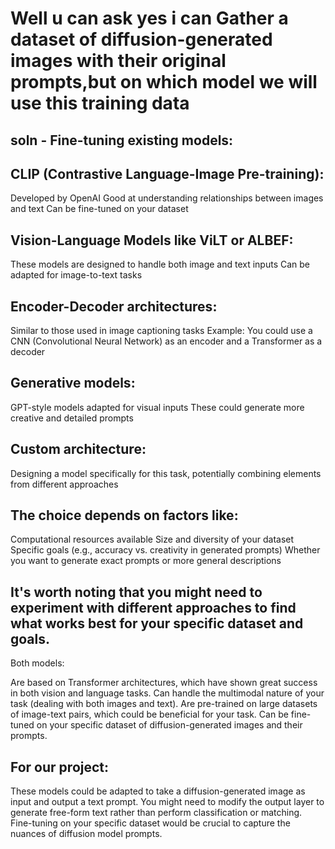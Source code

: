 # Well u can ask yes i can Gather a dataset of diffusion-generated images with their original prompts,but on which model we will use this training data

## soln - Fine-tuning existing models:

## CLIP (Contrastive Language-Image Pre-training):
Developed by OpenAI
Good at understanding relationships between images and text
Can be fine-tuned on your dataset


## Vision-Language Models like ViLT or ALBEF:

These models are designed to handle both image and text inputs
Can be adapted for image-to-text tasks


## Encoder-Decoder architectures:

Similar to those used in image captioning tasks
Example: You could use a CNN (Convolutional Neural Network) as an encoder and a Transformer as a decoder


## Generative models:

GPT-style models adapted for visual inputs
These could generate more creative and detailed prompts


## Custom architecture:

Designing a model specifically for this task, potentially combining elements from different approaches

## The choice depends on factors like:

Computational resources available
Size and diversity of your dataset
Specific goals (e.g., accuracy vs. creativity in generated prompts)
Whether you want to generate exact prompts or more general descriptions

## It's worth noting that you might need to experiment with different approaches to find what works best for your specific dataset and goals.
Both models:

Are based on Transformer architectures, which have shown great success in both vision and language tasks.
Can handle the multimodal nature of your task (dealing with both images and text).
Are pre-trained on large datasets of image-text pairs, which could be beneficial for your task.
Can be fine-tuned on your specific dataset of diffusion-generated images and their prompts.

## For our project:

These models could be adapted to take a diffusion-generated image as input and output a text prompt.
You might need to modify the output layer to generate free-form text rather than perform classification or matching.
Fine-tuning on your specific dataset would be crucial to capture the nuances of diffusion model prompts.
